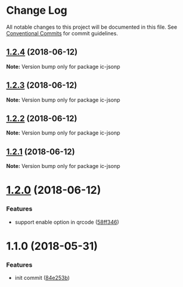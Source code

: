# Change Log

All notable changes to this project will be documented in this file.
See [Conventional Commits](https://conventionalcommits.org) for commit guidelines.

<a name="1.2.4"></a>
## [1.2.4](https://github.com/xxxxxMiss/ic-utils/tree/master/packages/jsonp/compare/ic-jsonp@1.2.3...ic-jsonp@1.2.4) (2018-06-12)




**Note:** Version bump only for package ic-jsonp

<a name="1.2.3"></a>
## [1.2.3](https://github.com/xxxxxMiss/ic-utils/tree/master/packages/jsonp/compare/ic-jsonp@1.2.2...ic-jsonp@1.2.3) (2018-06-12)




**Note:** Version bump only for package ic-jsonp

<a name="1.2.2"></a>
## [1.2.2](https://github.com/xxxxxMiss/ic-utils/tree/master/packages/jsonp/compare/ic-jsonp@1.2.1...ic-jsonp@1.2.2) (2018-06-12)




**Note:** Version bump only for package ic-jsonp

<a name="1.2.1"></a>
## [1.2.1](https://github.com/xxxxxMiss/ic-utils/tree/master/packages/jsonp/compare/ic-jsonp@1.2.0...ic-jsonp@1.2.1) (2018-06-12)




**Note:** Version bump only for package ic-jsonp

<a name="1.2.0"></a>
# [1.2.0](https://github.com/xxxxxMiss/ic-utils/tree/master/packages/jsonp/compare/ic-jsonp@1.1.0...ic-jsonp@1.2.0) (2018-06-12)


### Features

* support enable option in qrcode ([58ff346](https://github.com/xxxxxMiss/ic-utils/tree/master/packages/jsonp/commit/58ff346))




<a name="1.1.0"></a>
# 1.1.0 (2018-05-31)


### Features

* init commit ([84e253b](https://github.com/xxxxxMiss/ic-utils/tree/master/packages/jsonp/commit/84e253b))
